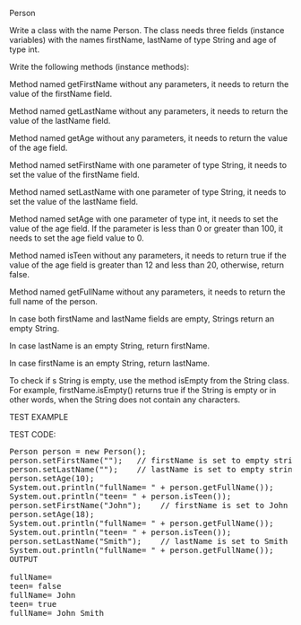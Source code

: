 Person

Write a class with the name Person. The class needs three fields (instance variables) with the names firstName, lastName of type String and age of type int.

Write the following methods (instance methods):

Method named getFirstName without any parameters, it needs to return the value of the firstName field.

Method named getLastName without any parameters, it needs to return the value of the lastName field.

Method named getAge without any parameters, it needs to return the value of the age field.

Method named setFirstName with one parameter of type String, it needs to set the value of the firstName field.

Method named setLastName with one parameter of type String, it needs to set the value of the lastName field.

Method named setAge with one parameter of type int, it needs to set the value of the age field. If the parameter is less than 0 or greater than 100, it needs to set the age field value to 0.

Method named isTeen without any parameters, it needs to return true if the value of the age field is greater than 12 and less than 20, otherwise, return false.

Method named getFullName without any parameters, it needs to return the full name of the person.

In case both firstName and lastName fields are empty, Strings return an empty String.

In case lastName is an empty String, return firstName.

In case firstName is an empty String, return lastName.

To check if s String is empty, use the method isEmpty from the String class. For example, firstName.isEmpty() returns true if the String is empty or in other words, when the String does not contain any characters.



TEST EXAMPLE

TEST CODE:
<pre>
Person person = new Person();
person.setFirstName("");   // firstName is set to empty string
person.setLastName("");    // lastName is set to empty string
person.setAge(10);
System.out.println("fullName= " + person.getFullName());
System.out.println("teen= " + person.isTeen());
person.setFirstName("John");    // firstName is set to John
person.setAge(18);
System.out.println("fullName= " + person.getFullName());
System.out.println("teen= " + person.isTeen());
person.setLastName("Smith");    // lastName is set to Smith
System.out.println("fullName= " + person.getFullName());
OUTPUT

fullName=
teen= false
fullName= John
teen= true
fullName= John Smith
</pre>